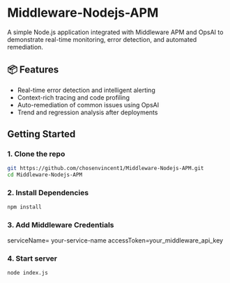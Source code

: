 # Middleware-Nodejs-APM
A simple Node.js application integrated with Middleware APM and OpsAI to demonstrate real-time monitoring, error detection, and automated remediation.


## 📦 Features

- Real-time error detection and intelligent alerting
- Context-rich tracing and code profiling
- Auto-remediation of common issues using OpsAI
- Trend and regression analysis after deployments

## Getting Started

### 1. Clone the repo

```bash
git https://github.com/chosenvincent1/Middleware-Nodejs-APM.git
cd Middleware-Nodejs-APM
```

### 2. Install Dependencies

```bash
npm install
```

### 3. Add Middleware Credentials

serviceName= your-service-name
accessToken=your_middleware_api_key

### 4. Start server

```bash
node index.js
```
